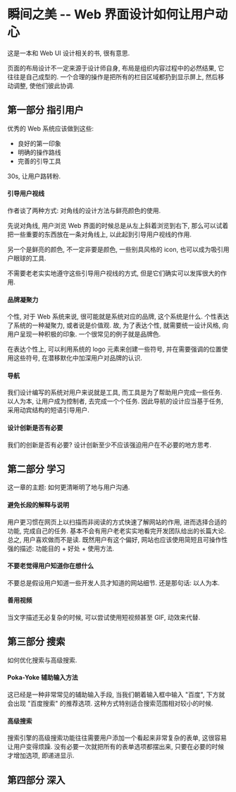 # 瞬间之美 -- Web 界面设计如何让用户动心

这是一本和 Web UI 设计相关的书, 很有意思. 

页面的布局设计不一定来源于设计师自身, 布局是组织内容过程中的必然结果, 它往往是自己成型的. 一个合理的操作是把所有的栏目区域都扔到显示屏上, 然后移动调整, 使他们彼此协调. 

## 第一部分 指引用户

优秀的 Web 系统应该做到这些: 

- 良好的第一印象
- 明确的操作路线
- 完善的引导工具

30s, 让用户路转粉. 

#### 引导用户视线

作者谈了两种方式: 对角线的设计方法与鲜亮颜色的使用. 

先说对角线, 用户浏览 Web 界面的时候总是从左上斜着浏览到右下, 那么可以试着把一些重要的东西放在一条对角线上, 以此起到引导用户视线的作用. 

另一个是鲜亮的颜色, 不一定非要是颜色, 一些别具风格的 icon, 也可以成为吸引用户眼球的工具. 

不需要老老实实地遵守这些引导用户视线的方式, 但是它们确实可以发挥很大的作用. 

#### 品牌凝聚力

个性, 对于 Web 系统来说, 很可能就是系统对应的品牌, 这个系统是什么. 个性表达了系统的一种凝聚力, 或者说是价值观. 故, 为了表达个性, 就需要统一设计风格, 向用户呈现一种积极的印象. 一个很常见的例子就是品牌色. 

在表达个性上, 可以利用系统的 logo 元素来创建一些符号, 并在需要强调的位置使用这些符号, 在潜移默化中加深用户对品牌的认识. 

#### 导航

我们设计编写的系统对用户来说就是工具, 而工具是为了帮助用户完成一些任务. 以人为本, 让用户成为控制者, 去完成一个个任务. 因此导航的设计应当基于任务, 采用动宾结构的短语引导用户. 

#### 设计创新是否有必要

我们的创新是否有必要? 设计创新至少不应该强迫用户在不必要的地方思考. 

## 第二部分 学习

这一章的主题: 如何更清晰明了地与用户沟通. 

#### 避免长段的解释与说明

用户更习惯在网页上以扫描而非阅读的方式快速了解网站的作用, 进而选择合适的功能, 完成自己的任务. 基本不会有用户老老实实地看完开发团队给出的长篇大论. 总之, 用户喜欢做而不是读. 既然用户有这个偏好, 网站也应该使用简短且可操作性强的描述: 功能目的 + 好处 + 使用方法. 

#### 不要老觉得用户知道你在想什么

不要总是假设用户知道一些开发人员才知道的网站细节. 还是那句话: 以人为本. 

#### 善用视频

当文字描述无必复杂的时候, 可以尝试使用短视频甚至 GIF, 动效来代替. 

## 第三部分 搜索

如何优化搜索与高级搜索. 

#### Poka-Yoke 辅助输入方法

这已经是一种非常常见的辅助输入手段, 当我们朝着输入框中输入 "百度", 下方就会出现 "百度搜索" 的推荐选项. 这种方式特别适合搜索范围相对较小的时候. 

#### 高级搜索

搜索引擎的高级搜索功能往往需要用户添加一个看起来非常复杂的表单, 这很容易让用户变得烦躁. 没有必要一次就把所有的表单选项都摆出来, 只要在必要的时候才增加选项, 即递进显示. 

## 第四部分 深入


